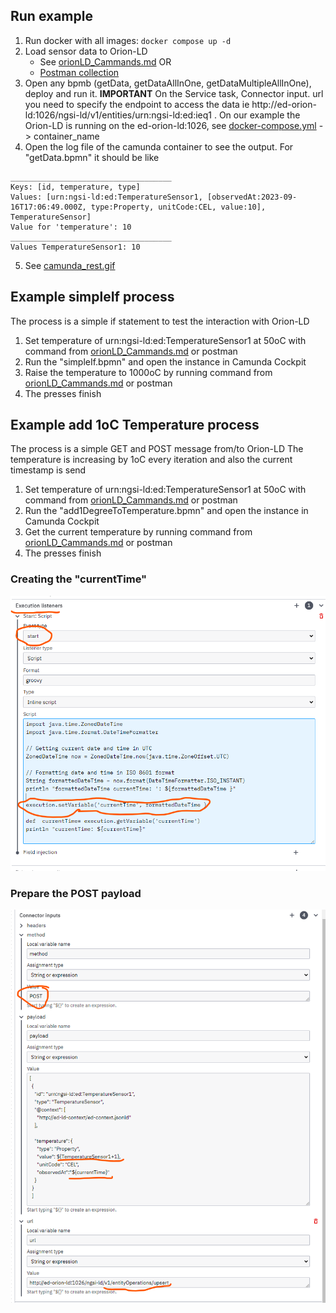 ## Run example

1. Run docker with all images: ```docker compose up -d```
2. Load sensor data to Orion-LD
    - See [orionLD_Cammands.md](./orionLD_Cammands.md)  OR
    - [Postman collection](./camundaRest.postman_collection.json)
3. Open any bpmb (getData, getDataAllInOne, getDataMultipleAllInOne), deploy and run it. **IMPORTANT** On the Service task, Connector input. url you need to specify the endpoint to access the data ie http://ed-orion-ld:1026/ngsi-ld/v1/entities/urn:ngsi-ld:ed:ieq1 . On our example the Orion-LD is running on the ed-orion-ld:1026, see [docker-compose.yml](./docker-compose.yml) -> container_name
4. Open the log file of the camunda container to see the output. For "getData.bpmn" it should be like
```console
____________________________________
Keys: [id, temperature, type]
Values: [urn:ngsi-ld:ed:TemperatureSensor1, [observedAt:2023-09-16T17:06:49.000Z, type:Property, unitCode:CEL, value:10], TemperatureSensor]
Value for 'temperature': 10
____________________________________
Values TemperatureSensor1: 10
```
5. See [camunda_rest.gif](./visual/camunda_rest.gif) 


## Example simpleIf process
The process is a simple if statement to test the interaction with Orion-LD
1. Set temperature of urn:ngsi-ld:ed:TemperatureSensor1 at 50oC with command from [orionLD_Cammands.md](./orionLD_Cammands.md) or postman
2. Run the "simpleIf.bpmn" and open the instance in Camunda Cockpit
3. Raise the temperature to 1000oC by running command from [orionLD_Cammands.md](./orionLD_Cammands.md) or postman 
4. The presses finish 


## Example add 1oC Temperature process 
The process is a simple GET and POST message from/to Orion-LD
The temperature is increasing by 1oC every iteration and also the current timestamp is send

1. Set temperature of urn:ngsi-ld:ed:TemperatureSensor1 at 50oC with command from [orionLD_Cammands.md](./orionLD_Cammands.md) or postman
2. Run the "add1DegreeToTemperature.bpmn" and open the instance in Camunda Cockpit
3. Get the current temperature by running command from [orionLD_Cammands.md](./orionLD_Cammands.md) or postman 
4. The presses finish 

### Creating the "currentTime"
![currentTime](visual/setCurrentTime.png)


### Prepare the POST payload
![payload](visual/PostRequest.png)